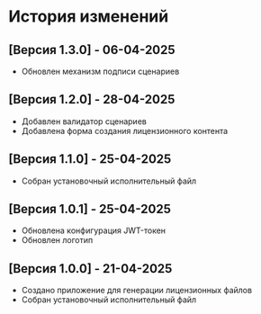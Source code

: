 # История изменений

## [Версия 1.3.0] - 06-04-2025
- Обновлен механизм подписи сценариев

## [Версия 1.2.0] - 28-04-2025
- Добавлен валидатор сценариев
- Добавлена форма создания лицензионного контента

## [Версия 1.1.0] - 25-04-2025
- Собран установочный исполнительный файл 

## [Версия 1.0.1] - 25-04-2025
- Обновлена конфигурация JWT-токен 
- Обновлен логотип

## [Версия 1.0.0] - 21-04-2025
- Создано приложение для генерации лицензионных файлов
- Собран установочный исполнительный файл